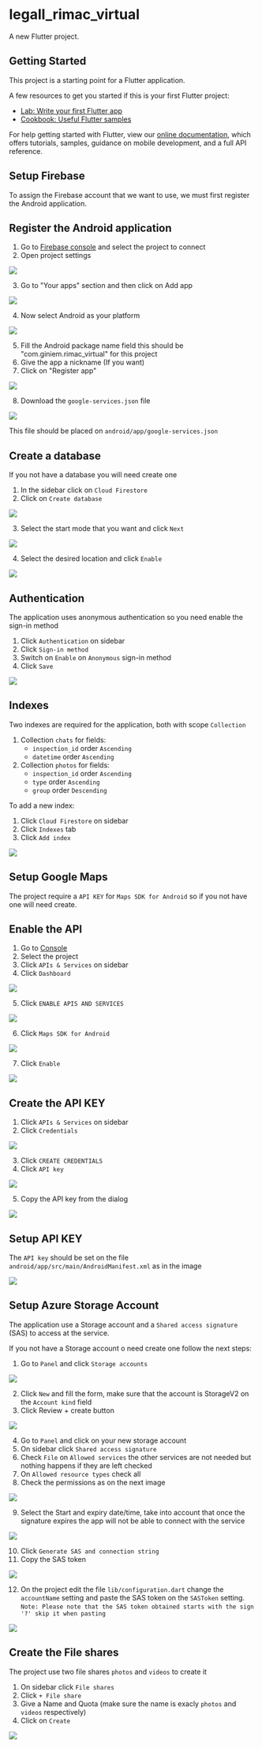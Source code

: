 # legall_rimac_virtual

A new Flutter project.

## Getting Started

This project is a starting point for a Flutter application.

A few resources to get you started if this is your first Flutter project:

- [Lab: Write your first Flutter app](https://flutter.dev/docs/get-started/codelab)
- [Cookbook: Useful Flutter samples](https://flutter.dev/docs/cookbook)

For help getting started with Flutter, view our
[online documentation](https://flutter.dev/docs), which offers tutorials,
samples, guidance on mobile development, and a full API reference.

## Setup Firebase

To assign the Firebase account that we want to use, we must first register the Android application.

## Register the Android application
1. Go to [Firebase console](https://console.firebase.google.com/) and select the project to connect
2. Open project settings

![](.README_images/4b3d69d.png)

3. Go to "Your apps" section and then click on Add app

![](.README_images/d0d8d15.png)

4. Now select Android as your platform

![](.README_images/75b92a4.png)

5. Fill the Android package name field this should be "com.giniem.rimac_virtual" for this project
6. Give the app a nickname (If you want)
7. Click on "Register app"

![](.README_images/570322a.png)

8. Download the `google-services.json` file

![](.README_images/0ad5ecc.png)

This file should be placed on `android/app/google-services.json`

## Create a database
If you not have a database you will need create one

1. In the sidebar click on `Cloud Firestore`
2. Click on `Create database`

![](.README_images/268d5f2.png)

3. Select the start mode that you want and click `Next`

![](.README_images/68764fe.png)

4. Select the desired location and click `Enable`

![](.README_images/4023314.png)


## Authentication
The application uses anonymous authentication so you need enable the sign-in method

1. Click `Authentication` on sidebar
2. Click `Sign-in method`
3. Switch on `Enable` on `Anonymous` sign-in method
4. Click `Save`

![](.README_images/09b0191.png)

## Indexes
Two indexes are required for the application, both with scope `Collection`

1. Collection `chats` for fields:
    - `inspection_id` order `Ascending`
    - `datetime` order `Ascending`
2. Collection `photos` for fields:
    - `inspection_id` order `Ascending`
    - `type` order `Ascending`
    - `group` order `Descending`

To add a new index:

1. Click `Cloud Firestore` on sidebar
2. Click `Indexes` tab
3. Click `Add index`

![](.README_images/e8d0dbc.png)


## Setup Google Maps

The project require a `API KEY` for `Maps SDK for Android` so if you not have one will need create.

## Enable the API
1. Go to [Console](https://console.cloud.google.com/)
2. Select the project
3. Click `APIs & Services` on sidebar
4. Click `Dashboard`

![](.README_images/b7ad0ba.png)

5. Click `ENABLE APIS AND SERVICES`

![](.README_images/a35a41e.png)

6. Click `Maps SDK for Android`

![](.README_images/f51dff4.png)

7. Click `Enable`

![](.README_images/6337e37.png)

## Create the API KEY

1. Click `APIs & Services` on sidebar
2. Click `Credentials`

![](.README_images/1aeebce.png)

3. Click `CREATE CREDENTIALS`
4. Click `API key`

![](.README_images/6a1d80b.png)

5. Copy the API key from the dialog

![](.README_images/4a7cdf4.png)

## Setup API KEY

The `API key` should be set on the file `android/app/src/main/AndroidManifest.xml` as in the image

![](.README_images/1aac873.png)

## Setup Azure Storage Account

The application use a Storage account and a `Shared access signature` (SAS) to access at the service.

If you not have a Storage account o need create one follow the next steps:

1. Go to `Panel` and click `Storage accounts`

![](.README_images/c5f272e.png)

2. Click `New` and fill the form, make sure that the account is StorageV2 on the `Account kind` field
3. Click Review + create button

![](.README_images/a2789d3.png)

4. Go to `Panel` and click on your new storage account
5. On sidebar click `Shared access signature`
6. Check `File` on `Allowed services` the other services are not needed but nothing happens if they are left checked
7. On `Allowed resource types` check all
8. Check the permissions as on the next image

![](.README_images/22e321d.png)

9. Select the Start and expiry date/time, take into account that once the signature expires the app will not be able to connect with the service

![](.README_images/d9135b1.png)

10. Click `Generate SAS and connection string`
11. Copy the SAS token

![](.README_images/0deccb4.png)

12. On the project edit the file `lib/configuration.dart` change the `accountName` setting and paste the SAS token on the `SASToken` setting.
`Note: Please note that the SAS token obtained starts with the sign '?' skip it when pasting`

![](.README_images/908b3c6.png)

## Create the File shares
The project use two file shares `photos` and `videos` to create it

1. On sidebar click `File shares`
2. Click `+ File share`
3. Give a Name and Quota (make sure the name is exacly `photos` and `videos` respectively)
4. Click on `Create`

![](.README_images/5714078.png)



